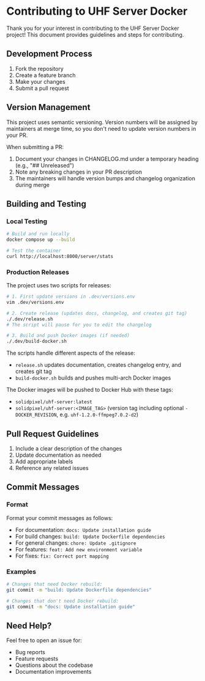 # Contributing to UHF Server Docker

Thank you for your interest in contributing to the UHF Server Docker project! This document provides guidelines and steps for contributing.

## Development Process

1. Fork the repository
2. Create a feature branch
3. Make your changes
4. Submit a pull request

## Version Management

This project uses semantic versioning. Version numbers will be assigned by maintainers at merge time, so you don't need to update version numbers in your PR.

When submitting a PR:
1. Document your changes in CHANGELOG.md under a temporary heading (e.g., "## Unreleased")
2. Note any breaking changes in your PR description
3. The maintainers will handle version bumps and changelog organization during merge

## Building and Testing

### Local Testing
```bash
# Build and run locally
docker compose up --build

# Test the container
curl http://localhost:8000/server/stats
```

### Production Releases

The project uses two scripts for releases:

```bash
# 1. First update versions in .dev/versions.env
vim .dev/versions.env

# 2. Create release (updates docs, changelog, and creates git tag)
./.dev/release.sh
# The script will pause for you to edit the changelog

# 3. Build and push Docker images (if needed)
./.dev/build-docker.sh
```

The scripts handle different aspects of the release:
- `release.sh` updates documentation, creates changelog entry, and creates git tag
- `build-docker.sh` builds and pushes multi-arch Docker images

The Docker images will be pushed to Docker Hub with these tags:
- `solidpixel/uhf-server:latest`
- `solidpixel/uhf-server:<IMAGE_TAG>` (version tag including optional `-DOCKER_REVISION`, e.g. `uhf-1.2.0-ffmpeg7.0.2-d2`)

## Pull Request Guidelines

1. Include a clear description of the changes
2. Update documentation as needed
3. Add appropriate labels
4. Reference any related issues

## Commit Messages

### Format
Format your commit messages as follows:
- For documentation: `docs: Update installation guide`
- For build changes: `build: Update Dockerfile dependencies`
- For general changes: `chore: Update .gitignore`
- For features: `feat: Add new environment variable`
- For fixes: `fix: Correct port mapping`

### Examples
```bash
# Changes that need Docker rebuild:
git commit -m "build: Update Dockerfile dependencies"

# Changes that don't need Docker rebuild:
git commit -m "docs: Update installation guide"
```

## Need Help?

Feel free to open an issue for:
- Bug reports
- Feature requests
- Questions about the codebase
- Documentation improvements
